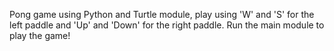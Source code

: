 Pong game using Python and Turtle module, play using 'W' and 'S' for the left paddle and 'Up' and 'Down' for the right paddle. Run the main module to play the game! 
